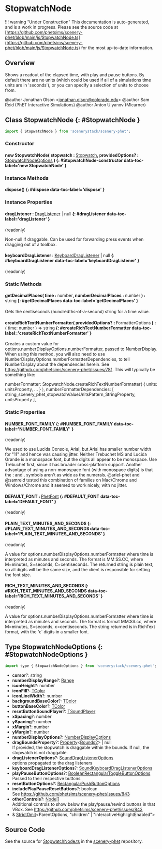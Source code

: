 # StopwatchNode

!!! warning "Under Construction"
    This documentation is auto-generated, and is a work in progress. Please see the source code at
    [https://github.com/phetsims/scenery-phet/blob/main/js/StopwatchNode.ts](https://github.com/phetsims/scenery-phet/blob/main/js/StopwatchNode.ts) for the most up-to-date information.

## Overview

Shows a readout of the elapsed time, with play and pause buttons.  By default there are no units (which could be used
if all of a simulations time units are in 'seconds'), or you can specify a selection of units to choose from.

@author Jonathan Olson &lt;jonathan.olson@colorado.edu&gt;
@author Sam Reid (PhET Interactive Simulations)
@author Anton Ulyanov (Mlearner)

## Class StopwatchNode {: #StopwatchNode }


```js
import { StopwatchNode } from 'scenerystack/scenery-phet';
```
### Constructor

#### new StopwatchNode( stopwatch : <span style="font-weight: 400;">[Stopwatch](../scenery-phet/Stopwatch.md)</span>, providedOptions? : <span style="font-weight: 400;">[StopwatchNodeOptions](../scenery-phet/StopwatchNode.md#StopwatchNodeOptions)</span> ) {: #StopwatchNode-constructor data-toc-label='new StopwatchNode' }

### Instance Methods

#### dispose() {: #dispose data-toc-label='dispose' }

### Instance Properties

#### dragListener : <span style="font-weight: 400;">[DragListener](../scenery/DragListener.md) | <span style="color: hsla(calc(var(--md-hue) + 180deg),80%,40%,1);">null</span></span> {: #dragListener data-toc-label='dragListener' }

(readonly)

Non-null if draggable. Can be used for forwarding press events when dragging out of a toolbox.

#### keyboardDragListener : <span style="font-weight: 400;">[KeyboardDragListener](../scenery/KeyboardDragListener.md) | <span style="color: hsla(calc(var(--md-hue) + 180deg),80%,40%,1);">null</span></span> {: #keyboardDragListener data-toc-label='keyboardDragListener' }

(readonly)

### Static Methods

#### getDecimalPlaces( time : <span style="font-weight: 400;"><span style="color: hsla(calc(var(--md-hue) + 180deg),80%,40%,1);">number</span></span>, numberDecimalPlaces : <span style="font-weight: 400;"><span style="color: hsla(calc(var(--md-hue) + 180deg),80%,40%,1);">number</span></span> ) : <span style="font-weight: 400;"><span style="color: hsla(calc(var(--md-hue) + 180deg),80%,40%,1);">string</span></span> {: #getDecimalPlaces data-toc-label='getDecimalPlaces' }

Gets the centiseconds (hundredths-of-a-second) string for a time value.

#### createRichTextNumberFormatter( providedOptions? : <span style="font-weight: 400;">FormatterOptions</span> ) : <span style="font-weight: 400;">( time: <span style="color: hsla(calc(var(--md-hue) + 180deg),80%,40%,1);">number</span> ) =&gt; <span style="color: hsla(calc(var(--md-hue) + 180deg),80%,40%,1);">string</span></span> {: #createRichTextNumberFormatter data-toc-label='createRichTextNumberFormatter' }

Creates a custom value for options.numberDisplayOptions.numberFormatter, passed to NumberDisplay. When using
this method, you will also need to use NumberDisplayOptions.numberFormatterDependencies, to tell NumberDisplay
about the dependencies herein. See https://github.com/phetsims/scenery-phet/issues/781.
This will typically be something like:

numberFormatter: StopwatchNode.createRichTextNumberFormatter( {
  units: unitsProperty,
  ...
} ),
numberFormatterDependencies: [
  string_scenery_phet_stopwatchValueUnitsPattern_StringProperty,
  unitsProperty
],

### Static Properties

#### NUMBER_FONT_FAMILY {: #NUMBER_FONT_FAMILY data-toc-label='NUMBER_FONT_FAMILY' }

(readonly)

We used to use Lucida Console, Arial, but Arial has smaller number width for "11" and hence was causing jitter.
Neither Trebuchet MS and Lucida Grande is a monospace font, but the digits all appear to be monospace.
Use Trebuchet first, since it has broader cross-platform support.
Another advantage of using a non-monospace font (with monospace digits) is that the : and . symbols aren't as
wide as the numerals. @ariel-phet and @samreid tested this combination of families on Mac/Chrome and Windows/Chrome
and it seemed to work nicely, with no jitter.

#### DEFAULT_FONT : <span style="font-weight: 400;">[PhetFont](../scenery-phet/PhetFont.md)</span> {: #DEFAULT_FONT data-toc-label='DEFAULT_FONT' }

(readonly)

#### PLAIN_TEXT_MINUTES_AND_SECONDS {: #PLAIN_TEXT_MINUTES_AND_SECONDS data-toc-label='PLAIN_TEXT_MINUTES_AND_SECONDS' }

(readonly)

A value for options.numberDisplayOptions.numberFormatter where time is interpreted as minutes and seconds.
The format is MM:SS.CC, where M=minutes, S=seconds, C=centiseconds. The returned string is plain text, so all
digits will be the same size, and the client is responsible for setting the font size.

#### RICH_TEXT_MINUTES_AND_SECONDS {: #RICH_TEXT_MINUTES_AND_SECONDS data-toc-label='RICH_TEXT_MINUTES_AND_SECONDS' }

(readonly)

A value for options.numberDisplayOptions.numberFormatter where time is interpreted as minutes and seconds.
The format is format MM:SS.cc, where M=minutes, S=seconds, c=centiseconds. The string returned is in RichText
format, with the 'c' digits in a smaller font.



## Type StopwatchNodeOptions {: #StopwatchNodeOptions }


```js
import type { StopwatchNodeOptions } from 'scenerystack/scenery-phet';
```


- **cursor**?: <span style="color: hsla(calc(var(--md-hue) + 180deg),80%,40%,1);">string</span>
- **numberDisplayRange**?: [Range](../dot/Range.md)
- **iconHeight**?: <span style="color: hsla(calc(var(--md-hue) + 180deg),80%,40%,1);">number</span>
- **iconFill**?: [TColor](../scenery/TColor.md)
- **iconLineWidth**?: <span style="color: hsla(calc(var(--md-hue) + 180deg),80%,40%,1);">number</span>
- **backgroundBaseColor**?: [TColor](../scenery/TColor.md)
- **buttonBaseColor**?: [TColor](../scenery/TColor.md)
- **resetButtonSoundPlayer**?: [TSoundPlayer](../tambo/TSoundPlayer.md)
- **xSpacing**?: <span style="color: hsla(calc(var(--md-hue) + 180deg),80%,40%,1);">number</span>
- **ySpacing**?: <span style="color: hsla(calc(var(--md-hue) + 180deg),80%,40%,1);">number</span>
- **xMargin**?: <span style="color: hsla(calc(var(--md-hue) + 180deg),80%,40%,1);">number</span>
- **yMargin**?: <span style="color: hsla(calc(var(--md-hue) + 180deg),80%,40%,1);">number</span>
- **numberDisplayOptions**?: [NumberDisplayOptions](../scenery-phet/NumberDisplay.md#NumberDisplayOptions)
- **dragBoundsProperty**?: [Property](../axon/Property.md)&lt;[Bounds2](../dot/Bounds2.md)&gt; | <span style="color: hsla(calc(var(--md-hue) + 180deg),80%,40%,1);">null</span>
<br>  If provided, the stopwatch is draggable within the bounds. If null, the stopwatch is not draggable.
- **dragListenerOptions**?: [SoundDragListenerOptions](../scenery-phet/SoundDragListener.md#SoundDragListenerOptions)
<br>  options propagated to the drag listeners
- **keyboardDragListenerOptions**?: [SoundKeyboardDragListenerOptions](../scenery-phet/SoundKeyboardDragListener.md#SoundKeyboardDragListenerOptions)
- **playPauseButtonOptions**?: [BooleanRectangularToggleButtonOptions](../sun/BooleanRectangularToggleButton.md#BooleanRectangularToggleButtonOptions)
<br>  Passed to their respective buttons
- **resetButtonOptions**?: [RectangularPushButtonOptions](../sun/RectangularPushButton.md#RectangularPushButtonOptions)
- **includePlayPauseResetButtons**?: <span style="color: hsla(calc(var(--md-hue) + 180deg),80%,40%,1);">boolean</span>
<br>  See https://github.com/phetsims/scenery-phet/issues/843
- **otherControls**?: [Node](../scenery/Node.md)[]
<br>  Additional controls to show below the play/pause/rewind buttons in that VBox.
  See https://github.com/phetsims/scenery-phet/issues/843
- &amp; [StrictOmit](../phet-core/StrictOmit.md)&lt;ParentOptions, "children" | "interactiveHighlightEnabled"&gt;




## Source Code

See the source for [StopwatchNode.ts](https://github.com/phetsims/scenery-phet/blob/main/js/StopwatchNode.ts) in the [scenery-phet](https://github.com/phetsims/scenery-phet) repository.
